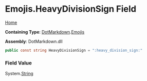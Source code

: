 # Emojis\.HeavyDivisionSign Field

[Home](../../../README.md)

**Containing Type**: [DotMarkdown](../../README.md)\.[Emojis](../README.md)

**Assembly**: DotMarkdown\.dll

```csharp
public const string HeavyDivisionSign = ":heavy_division_sign:"
```

### Field Value

System\.[String](https://docs.microsoft.com/en-us/dotnet/api/system.string)